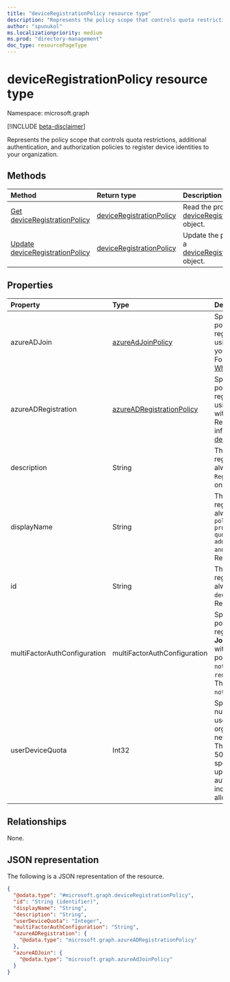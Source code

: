 ```yaml
---
title: "deviceRegistrationPolicy resource type"
description: "Represents the policy scope that controls quota restrictions, additional authentication, and authorization policies for the Azure Active Directory tenant."
author: "spunukol"
ms.localizationpriority: medium
ms.prod: "directory-management"
doc_type: resourcePageType
---
```

# deviceRegistrationPolicy resource type

Namespace: microsoft.graph

[!INCLUDE [beta-disclaimer](../../includes/beta-disclaimer.md)]

Represents the policy scope that controls quota restrictions, additional authentication, and authorization policies to register device identities to your organization.

## Methods

|Method|Return type|Description|
|:---|:---|:---|
|[Get deviceRegistrationPolicy](../api/deviceregistrationpolicy-get.md)|[deviceRegistrationPolicy](../resources/deviceregistrationpolicy.md)|Read the properties of a [deviceRegistrationPolicy](../resources/deviceregistrationpolicy.md) object.|
|[Update deviceRegistrationPolicy](../api/deviceregistrationpolicy-update.md)|[deviceRegistrationPolicy](../resources/deviceregistrationpolicy.md)|Update the properties of a [deviceRegistrationPolicy](../resources/deviceregistrationpolicy.md) object.|

## Properties

|Property|Type|Description|
|:---|:---|:---|
|azureADJoin|[azureAdJoinPolicy](../resources/azureadjoinpolicy.md)|Specifies the authorization policy for controlling registration of new devices using **Azure AD Join** within your organization. Required. For more information, see [What is a device identity?](/azure/active-directory/devices/overview).|
|azureADRegistration|[azureADRegistrationPolicy](../resources/azureadregistrationpolicy.md)|Specifies the authorization policy for controlling registration of new devices using **Azure AD registered** within your organization. Required. For more information, see [What is a device identity?](/azure/active-directory/devices/overview).|
|description|String|The description of the device registration policy. It is always set to `Device Registration Policy`. Read-only.|
|displayName|String|The name of the device registration policy. It is always set to `Tenant-wide policy that manages intial provisioning controls using quota restrictions, additional authentication and authorization checks`. Read-only.|
|id|String| The identifier of the device registration policy. It is always set to `deviceRegistrationPolicy`. Read-only.|
|multiFactorAuthConfiguration|multiFactorAuthConfiguration|Specifies the authentication policy for a user to complete registration using **Azure AD Join** or **Azure AD registered** within your organization. The possible values are: `notRequired`, `required`,`unknownFutureValue`. The default value is `notRequired`. |
|userDeviceQuota|Int32|Specifies the maximum number of devices that a user can have within your organization before blocking new device registrations. The default value is set to 50. If this property is not specified during the policy update operation, it is automatically reset to `0` to indicate that users are not allowed to join any devices. |


## Relationships

None.

## JSON representation

The following is a JSON representation of the resource.
<!-- {
  "blockType": "resource",
  "keyProperty": "id",
  "@odata.type": "microsoft.graph.deviceRegistrationPolicy",
  "openType": false
}
-->
``` json
{
  "@odata.type": "#microsoft.graph.deviceRegistrationPolicy",
  "id": "String (identifier)",
  "displayName": "String",
  "description": "String",
  "userDeviceQuota": "Integer",
  "multiFactorAuthConfiguration": "String",
  "azureADRegistration": {
    "@odata.type": "microsoft.graph.azureADRegistrationPolicy"
  },
  "azureADJoin": {
    "@odata.type": "microsoft.graph.azureAdJoinPolicy"
  }
}
```
